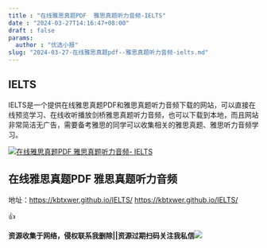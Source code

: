 ```yaml
---
title : "在线雅思真题PDF  雅思真题听力音频-IELTS"
date : "2024-03-27T14:16:47+08:00"
draft : false
params:
  author : "优选小报"
slug: "2024-03-27-在线雅思真题pdf--雅思真题听力音频-ielts.md"
---
```


## IELTS

IELTS是一个提供在线雅思真题PDF和雅思真题听力音频下载的网站，可以直接在线预览学习、在线收听播放剑桥雅思真题听力音频，也可以下载到本地，而且网站非常简洁无广告，需要备考雅思的同学可以收集相关的雅思真题、雅思听力音频学习。

[![在线雅思真题PDF 雅思真题听力音频-
IELTS](//img7-1.zhekoulieshou.com/mmbiz_jpg/iaHBVewvSIbAh08WfIsYfZJWcU4puibpsILXkG27Nq2jZ7jemcOHqvOeyImTLGKAILGb4UgBI12yhuFAPhxLwxbQ/0)](//img7-1.zhekoulieshou.com/mmbiz_jpg/iaHBVewvSIbAh08WfIsYfZJWcU4puibpsILXkG27Nq2jZ7jemcOHqvOeyImTLGKAILGb4UgBI12yhuFAPhxLwxbQ/0)

## 在线雅思真题PDF 雅思真题听力音频

地址：https://kbtxwer.github.io/IELTS/ https://kbtxwer.github.io/IELTS/

👍

**资源收集于网络，侵权联系我删除||资源过期扫码关注我私信**![](//img7-1.zhekoulieshou.com/mmbiz_jpg/iaHBVewvSIbAjcr9g6TlCXSfiaDqkbzuEzp207hVzPqT4YGQOAazQ1KNHCeACbia5Lzq4Ckwibe48iar1q7lgVP1o3w/640?wx_fmt=jpeg&from=appmsg)


